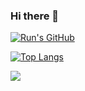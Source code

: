 ### Hi there 👋

<!--
**LeoAiolia/Leoaiolia** is a ✨ _special_ ✨ repository because its `README.md` (this file) appears on your GitHub profile.

Here are some ideas to get you started:

- 🔭 I’m currently working on ...
- 🌱 I’m currently learning ...
- 👯 I’m looking to collaborate on ...
- 🤔 I’m looking for help with ...
- 💬 Ask me about ...
- 📫 How to reach me: ...
- 😄 Pronouns: ...
- ⚡ Fun fact: ...
-->
[![Run's GitHub](https://github-readme-stats.vercel.app/api?username=LeoAiolia&count_private=true&show_icons=true&theme=tokyonight)](https://www.jianshu.com/u/4f3d52fed302)

[![Top Langs](https://github-readme-stats.vercel.app/api/top-langs/?username=LeoAiolia&layout=compact)](https://www.jianshu.com/u/4f3d52fed302)


<a href="https://github.com/gfaraday/g_faraday">
  <img align="center" src="https://github-readme-stats.vercel.app/api/pin/?username=gfaraday&repo=g_faraday" />
</a>

